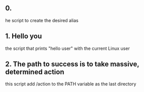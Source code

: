 ## 0. <o>

he script to create the desired alias

## 1. Hello you

the script that prints "hello user" with the current Linux user

## 2. The path to success is to take massive, determined action

this script add /action to the PATH variable as the last directory

## 
